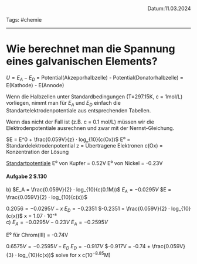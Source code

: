 <p align="right">Datum:11.03.2024</p>

Tags: #chemie 

---

# Wie berechnet man die Spannung eines galvanischen Elements?
$U = E_A - E_D$ 
= Potential(Akzeporhalbzelle) - Potential(Donatorhalbzelle)
= E(Kathode) - E(Annode)

Wenn die Halbzellen unter Standardbedingungen (T=297.15K, c = 1mol/L) vorliegen, nimmt man für $E_A$ und $E_D$ einfach die Standartelektrodenpotentiale aus entsprechenden Tabellen.

Wenn das nicht der Fall ist (z.B. c = 0.1 mol/L) müssen wir die Elektrodenpotentiale ausrechnen und zwar mit der Nernst-Gleichung.

$E = E^0 + \frac{0.059V}{z} · log_{10}(c(Ox))$
E⁰ = Standardelektrodenpotential
z = Übertragene Elektronen
c(Ox) = Konzentration der Lösung

[Standartpotentiale](https://www.chemie.de/lexikon/Elektrochemische_Spannungsreihe.html)
E⁰ von Kupfer = 0.52V 
E⁰ von Nickel = -0.23V

#### Aufgabe 2 S.130
b)
$E_A = \frac{0.059V}{2} · log_{10}(c(0.1M))$
$E_A = -0.0295V$
$E = \frac{0.059V}{2} · log_{10}(c(x))$

$0.2056 = -0.0295V - x$
$E_D = -0.2351$
$-0.2351 = \frac{0.059V}{2} · log_{10}(c(x))$
x = 1.07 · 10⁻⁸
<br>
c)
$E_A = -0.0295V - 0.23V$
$E_A = -0.2595V$

E⁰ für Chrom(III) = -0.74V

$0.6575V = -0.2595V - E_D$
$E_D = -0.917V$
$-0.917V = -0.74 + \frac{0.059V}{3} · log_{10}(c(x))$
solve for x
c($10^{-8.85}$M)